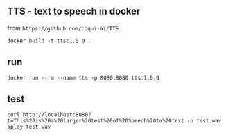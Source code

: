 ## TTS - text to speech in docker
from `https://github.com/coqui-ai/TTS`
```
docker build -t tts:1.0.0 .
```

## run
```
docker run --rm --name tts -p 8080:8080 tts:1.0.0
```

## test
```
curl http://localhost:8080?t=This%20is%20a%20larger%20test%20of%20Speech%20to%20text -o test.wav
aplay test.wav
```
